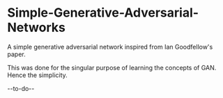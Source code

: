 # Simple-Generative-Adversarial-Networks
A simple generative adversarial network inspired from Ian Goodfellow's paper.

This was done for the singular purpose of learning the concepts of GAN. Hence the simplicity.
 
 
 
 
 --to-do--
